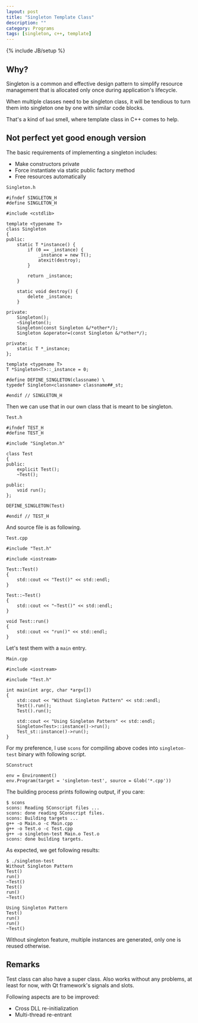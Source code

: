 ```yaml
---
layout: post
title: "Singleton Template Class"
description: ""
category: Programs
tags: [singleton, c++, template]
---
```

{% include JB/setup %}

## Why?

Singleton is a common and effective design pattern to simplify resource management that is allocated only once during application's lifecycle.

When multiple classes need to be singleton class, it will be tendious to turn them into singleton one by one with similar code blocks.

That's a kind of `bad` smell, where template class in C++ comes to help.

## Not perfect yet good enough version

The basic requirements of implementing a singleton includes:

- Make constructors private
- Force instantiate via static public factory method
- Free resources automatically

`Singleton.h`

    #ifndef SINGLETON_H
    #define SINGLETON_H

    #include <cstdlib>

    template <typename T>
    class Singleton
    {
    public:
        static T *instance() {
            if (0 == _instance) {
                _instance = new T();
                atexit(destroy);
            }

            return _instance;
        }

        static void destroy() {
            delete _instance;
        }

    private:
        Singleton();
        ~Singleton();
        Singleton(const Singleton &/*other*/);
        Singleton &operator=(const Singleton &/*other*/);

    private:
        static T *_instance;
    };

    template <typename T>
    T *Singleton<T>::_instance = 0;

    #define DEFINE_SINGLETON(classname) \
    typedef Singleton<classname> classname##_st;

    #endif // SINGLETON_H

Then we can use that in our own class that is meant to be singleton.

`Test.h`

    #ifndef TEST_H
    #define TEST_H

    #include "Singleton.h"

    class Test
    {
    public:
        explicit Test();
        ~Test();

    public:
        void run();
    };

    DEFINE_SINGLETON(Test)

    #endif // TEST_H

And source file is as following.

`Test.cpp`

    #include "Test.h"

    #include <iostream>

    Test::Test()
    {
        std::cout << "Test()" << std::endl;
    }

    Test::~Test()
    {
        std::cout << "~Test()" << std::endl;
    }

    void Test::run()
    {
        std::cout << "run()" << std::endl;
    }

Let's test them with a `main` entry.

`Main.cpp`

    #include <iostream>

    #include "Test.h"

    int main(int argc, char *argv[])
    {
        std::cout << "Without Singleton Pattern" << std::endl;
        Test().run();
        Test().run();

        std::cout << "Using Singleton Pattern" << std::endl;
        Singleton<Test>::instance()->run();
        Test_st::instance()->run();
    }

For my preference, I use `scons` for compiling above codes into `singleton-test` binary with following script.

`SConstruct`

    env = Environment()
    env.Program(target = 'singleton-test', source = Glob('*.cpp'))

The building process prints following output, if you care:

    $ scons
    scons: Reading SConscript files ...
    scons: done reading SConscript files.
    scons: Building targets ...
    g++ -o Main.o -c Main.cpp
    g++ -o Test.o -c Test.cpp
    g++ -o singleton-test Main.o Test.o
    scons: done building targets.

As expected, we get following results:

    $ ./singleton-test
    Without Singleton Pattern
    Test()
    run()
    ~Test()
    Test()
    run()
    ~Test()

    Using Singleton Pattern
    Test()
    run()
    run()
    ~Test()

Without singleton feature, multiple instances are generated, only one is reused otherwise.

## Remarks

Test class can also have a super class. Also works without any problems, at least for now, with Qt framework's signals and slots.

Following aspects are to be improved:

- Cross DLL re-initialization
- Multi-thread re-entrant
